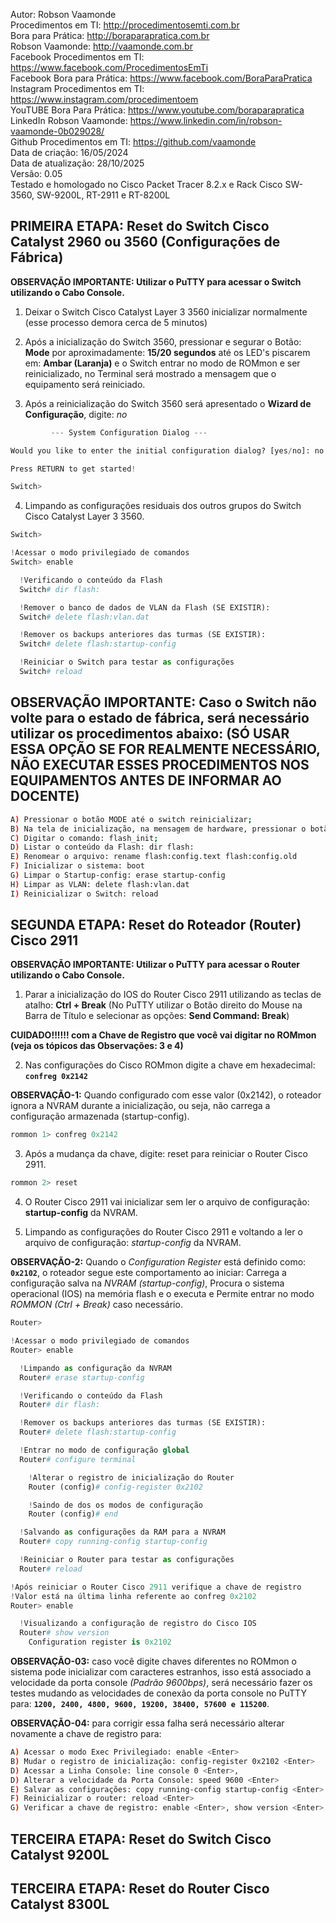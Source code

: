 Autor: Robson Vaamonde<br>
Procedimentos em TI: http://procedimentosemti.com.br<br>
Bora para Prática: http://boraparapratica.com.br<br>
Robson Vaamonde: http://vaamonde.com.br<br>
Facebook Procedimentos em TI: https://www.facebook.com/ProcedimentosEmTi<br>
Facebook Bora para Prática: https://www.facebook.com/BoraParaPratica<br>
Instagram Procedimentos em TI: https://www.instagram.com/procedimentoem<br>
YouTUBE Bora Para Prática: https://www.youtube.com/boraparapratica<br>
LinkedIn Robson Vaamonde: https://www.linkedin.com/in/robson-vaamonde-0b029028/<br>
Github Procedimentos em TI: https://github.com/vaamonde<br>
Data de criação: 16/05/2024<br>
Data de atualização: 28/10/2025<br>
Versão: 0.05<br>
Testado e homologado no Cisco Packet Tracer 8.2.x e Rack Cisco SW-3560, SW-9200L, RT-2911 e RT-8200L

## PRIMEIRA ETAPA: Reset do Switch Cisco Catalyst 2960 ou 3560 (Configurações de Fábrica)

**OBSERVAÇÃO IMPORTANTE: Utilizar o PuTTY para acessar o Switch utilizando o Cabo Console.**

01. Deixar o Switch Cisco Catalyst Layer 3 3560 inicializar normalmente (esse processo demora cerca de 5 minutos)

02. Após a inicialização do Switch 3560, pressionar e segurar o Botão: **Mode** por aproximadamente: **15/20 segundos** até os LED's piscarem em: **Ambar (Laranja)** e o Switch entrar no modo de ROMmon e ser reinicializado, no Terminal será mostrado a mensagem que o equipamento será reiniciado.

03. Após a reinicialização do Switch 3560 será apresentado o **Wizard de Configuração**, digite: *no* <Enter>

```python
         --- System Configuration Dialog ---

Would you like to enter the initial configuration dialog? [yes/no]: no

Press RETURN to get started!

Switch>
```

04. Limpando as configurações residuais dos outros grupos do Switch Cisco Catalyst Layer 3 3560.

```python
Switch>

!Acessar o modo privilegiado de comandos 
Switch> enable

  !Verificando o conteúdo da Flash
  Switch# dir flash:

  !Remover o banco de dados de VLAN da Flash (SE EXISTIR): 
  Switch# delete flash:vlan.dat

  !Remover os backups anteriores das turmas (SE EXISTIR): 
  Switch# delete flash:startup-config

  !Reiniciar o Switch para testar as configurações
  Switch# reload
```

## OBSERVAÇÃO IMPORTANTE: Caso o Switch não volte para o estado de fábrica, será necessário utilizar os procedimentos abaixo: (SÓ USAR ESSA OPÇÃO SE FOR REALMENTE NECESSÁRIO, NÃO EXECUTAR ESSES PROCEDIMENTOS NOS EQUIPAMENTOS ANTES DE INFORMAR AO DOCENTE)

```bash
A) Pressionar o botão MODE até o switch reinicializar;
B) Na tela de inicialização, na mensagem de hardware, pressionar o botão MODE para abortar o carregamento do IOS;
C) Digitar o comando: flash_init;
D) Listar o conteúdo da Flash: dir flash:
E) Renomear o arquivo: rename flash:config.text flash:config.old
F) Inicializar o sistema: boot
G) Limpar o Startup-config: erase startup-config
H) Limpar as VLAN: delete flash:vlan.dat
I) Reinicializar o Switch: reload
```

## SEGUNDA ETAPA: Reset do Roteador (Router) Cisco 2911

**OBSERVAÇÃO IMPORTANTE: Utilizar o PuTTY para acessar o Router utilizando o Cabo Console.**

01. Parar a inicialização do IOS do Router Cisco 2911 utilizando as teclas de atalho: **Ctrl + Break** (No PuTTY utilizar o Botão direito do Mouse na Barra de Título e selecionar as opções: **Send Command: Break**)

**CUIDADO!!!!!! com a Chave de Registro que você vai digitar no ROMmon (veja os tópicos das Observações: 3 e 4)**

02. Nas configurações do Cisco ROMmon digite a chave em hexadecimal: __`confreg 0x2142`__

**OBSERVAÇÃO-1:** Quando configurado com esse valor (0x2142), o roteador ignora a NVRAM durante a inicialização, ou seja, não carrega a configuração armazenada (startup-config).  

```python
rommon 1> confreg 0x2142 
```

03. Após a mudança da chave, digite: reset <Enter> para reiniciar o Router Cisco 2911.

```python
rommon 2> reset
```

04. O Router Cisco 2911 vai inicializar sem ler o arquivo de configuração: **startup-config** da NVRAM.

05. Limpando as configurações do Router Cisco 2911 e voltando a ler o arquivo de configuração: *startup-config* da NVRAM.

**OBSERVAÇÃO-2:** Quando o *Configuration Register* está definido como: __`0x2102`__, o roteador segue este comportamento ao iniciar: Carrega a configuração salva na *NVRAM (startup-config)*, Procura o sistema operacional (IOS) na memória flash e o executa e Permite entrar no modo *ROMMON (Ctrl + Break)* caso necessário.

```python
Router>

!Acessar o modo privilegiado de comandos 
Router> enable

  !Limpando as configuração da NVRAM
  Router# erase startup-config

  !Verificando o conteúdo da Flash
  Router# dir flash:

  !Remover os backups anteriores das turmas (SE EXISTIR): 
  Router# delete flash:startup-config

  !Entrar no modo de configuração global
  Router# configure terminal

    !Alterar o registro de inicialização do Router
    Router (config)# config-register 0x2102 

    !Saindo de dos os modos de configuração
    Router (config)# end

  !Salvando as configurações da RAM para a NVRAM
  Router# copy running-config startup-config 

  !Reiniciar o Router para testar as configurações
  Router# reload

!Após reiniciar o Router Cisco 2911 verifique a chave de registro
!Valor está na última linha referente ao confreg 0x2102
Router> enable

  !Visualizando a configuração de registro do Cisco IOS
  Router# show version
    Configuration register is 0x2102
```

**OBSERVAÇÃO-03:** caso você digite chaves diferentes no ROMmon o sistema pode inicializar com caracteres estranhos, isso está associado a velocidade da porta console *(Padrão 9600bps)*, será necessário fazer os testes mudando as velocidades de conexão da porta console no PuTTY para: __`1200, 2400, 4800, 9600, 19200, 38400, 57600 e 115200`__.

**OBSERVAÇÃO-04:** para corrigir essa falha será necessário alterar novamente a chave de registro para:

```bash
A) Acessar o modo Exec Privilegiado: enable <Enter>
B) Mudar o registro de inicialização: config-register 0x2102 <Enter>
D) Acessar a Linha Console: line console 0 <Enter>, 
D) Alterar a velocidade da Porta Console: speed 9600 <Enter>
E) Salvar as configurações: copy running-config startup-config <Enter>
F) Reinicializar o router: reload <Enter>
G) Verificar a chave de registro: enable <Enter>, show version <Enter>
```

## TERCEIRA ETAPA: Reset do Switch Cisco Catalyst 9200L

## TERCEIRA ETAPA: Reset do Router Cisco Catalyst 8300L